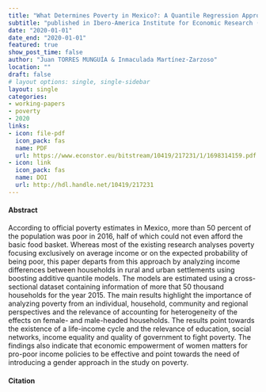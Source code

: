 ```yaml
---
title: "What Determines Poverty in Mexico?: A Quantile Regression Approach"
subtitle: "published in Ibero-America Institute for Economic Research (IAI) discussion papers"
date: "2020-01-01"
date_end: "2020-01-01"
featured: true
show_post_time: false
author: "Juan TORRES MUNGUÍA & Inmaculada Martínez-Zarzoso"
location: ""
draft: false
# layout options: single, single-sidebar
layout: single
categories:
- working-papers
- poverty
- 2020
links:
- icon: file-pdf
  icon_pack: fas
  name: PDF
  url: https://www.econstor.eu/bitstream/10419/217231/1/1698314159.pdf
- icon: link
  icon_pack: fas
  name: DOI
  url: http://hdl.handle.net/10419/217231
---
```


<h4> Abstract </h4>
According to official poverty estimates in Mexico, more than 50 percent of the population was poor in 2016, half of which could not even afford the basic food basket. Whereas most of the existing research analyses poverty focusing exclusively on average income or on the expected probability of being poor, this paper departs from this approach by analyzing income differences between households in rural and urban settlements using boosting additive quantile models. The models are estimated using a cross-sectional dataset containing information of more that 50 thousand households for the year 2015. The main results highlight the importance of analyzing poverty from an individual, household, community and regional perspectives and the relevance of accounting for heterogeneity of the effects on female- and male-headed households. The results point towards the existence of a life-income cycle and the relevance of education, social networks, income equality and quality of government to fight poverty. The findings also indicate that economic empowerment of women matters for pro-poor income policies to be effective and point towards the need of introducing a gender approach in the study on poverty.

<h4 id="citation">Citation</h4>
<div id="citation-content"></div>

<script>
function generateCitationHTML(entry) {
  const authors = `<strong>${entry.author.replace(/[{}]/g, '').replace(/,(\s*)$/, '')}</strong>`;
  const year = entry.year.replace(/[{}]/g, '').replace(/,(\s*)$/, '');
  const title = entry.title.replace(/[{}]/g, '').replace(/,(\s*)$/, '');
  const volume = entry.volume.replace(/[{}]/g, '').replace(/,(\s*)$/, '');
  const number = entry.number.replace(/[{}]/g, '').replace(/,(\s*)$/, '');
  const journal = entry.journal.replace(/[{}]/g, '').replace(/,(\s*)$/, '');
  const url = entry.url.replace(/[{}]/g, '').replace(/,(\s*)$/, '');
  const doi = entry.doi.replace(/[{}]/g, '').replace(/,(\s*)$/, '');
 
  const citationHTML = `
    <p>${authors} (${year}) <em>${title}</em>. ${journal}, ${volume}(${number}). <a href="${url}" target="_blank">${doi}</a>.</p>
    <p>Download the article citation in BibTex format (compatible with BibDesk, LaTeX) <a href="cite.bib"><i class="fas fa-file-download"></i></a>.</p>
  `;
  
  return citationHTML;

}

  // Main function to fetch .bib file and generate HTML
  function main() {
    // AJAX request to fetch .bib file
    var xhr = new XMLHttpRequest();
    xhr.open("GET", "cite.bib", true);
    xhr.onreadystatechange = function() {
      if (xhr.readyState == 4 && xhr.status == 200) {
        // Parse BibTeX into JSON
        var bibData = parseBibtex(xhr.responseText);

        // Generate HTML for each entry
        var citationDiv = document.getElementById('citation-content');
        bibData.entries.forEach(entry => {
          const citationHTML = generateCitationHTML(entry);
          citationDiv.innerHTML += citationHTML;
        });
      }
    };
    xhr.send();
  }

  // Parse BibTeX into JSON
  function parseBibtex(bibtex) {
    // Split BibTeX into individual entries
    var entries = bibtex.split('\n\n');

    // Initialize an array to store parsed entries
    var parsedEntries = [];

    // Parse each entry
    entries.forEach(entry => {
      // Split entry into lines
      var lines = entry.split('\n');

      // Initialize an object to store parsed entry fields
      var parsedEntry = {};

      // Parse each field
      lines.forEach(line => {
        // Ignore empty lines and comments
        if (line.trim() !== '' && !line.startsWith('%')) {
          // Split line into key and value
          var parts = line.split('=');
          var key = parts[0].trim();
          var value = parts.slice(1).join('=').trim();

          // Store key-value pair in parsed entry
          parsedEntry[key] = value;
        }
      });

      // Add parsed entry to array
      parsedEntries.push(parsedEntry);
    });

    // Return parsed entries
    return { entries: parsedEntries };
  }

  // Run main function
  main();
</script>